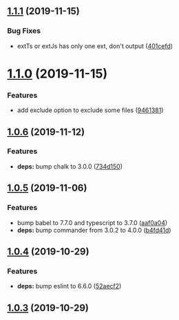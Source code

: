 ## [1.1.1](https://github.com/vta-js/tsc/compare/v1.1.0...v1.1.1) (2019-11-15)

### Bug Fixes

- extTs or extJs has only one ext, don't output ([401cefd](https://github.com/vta-js/tsc/commit/401cefd38acbb12961d73f9d4c04531d89ce7a16))

# [1.1.0](https://github.com/vta-js/tsc/compare/v1.0.6...v1.1.0) (2019-11-15)

### Features

- add exclude option to exclude some files ([9461381](https://github.com/vta-js/tsc/commit/94613815beeb3512af331a7fc426cf8440bcb5cb))

## [1.0.6](https://github.com/vta-js/tsc/compare/v1.0.5...v1.0.6) (2019-11-12)

### Features

- **deps:** bump chalk to 3.0.0 ([734d150](https://github.com/vta-js/tsc/commit/734d1501a596d504fcf1d83dc83e886ee4026b27))

## [1.0.5](https://github.com/vta-js/tsc/compare/v1.0.4...v1.0.5) (2019-11-06)

### Features

- bump babel to 7.7.0 and typescript to 3.7.0 ([aaf0a04](https://github.com/vta-js/tsc/commit/aaf0a04c92503926ff8162ad814373b77b0adb77))
- **deps:** bump commander from 3.0.2 to 4.0.0 ([b4fd41d](https://github.com/vta-js/tsc/commit/b4fd41df9054fcc92bf9fa85bc7bd254eb0a0885))

## [1.0.4](https://github.com/vta-js/tsc/compare/1.0.2...1.0.4) (2019-10-29)

### Features

- **deps:** bump eslint to 6.6.0 ([52aecf2](https://github.com/vta-js/tsc/commit/52aecf29087c731d14d91522b444fe33b3110958))

## [1.0.3](https://github.com/vta-js/tsc/compare/1.0.2...1.0.3) (2019-10-29)
